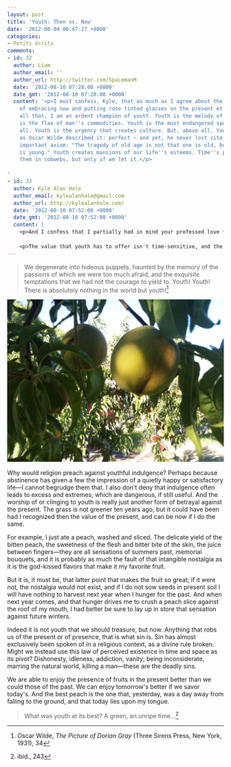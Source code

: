 ```yaml
---
layout: post
title: 'Youth: Then vs. Now'
date: '2012-08-04 00:47:27 +0000'
categories:
- Petits écrits
comments:
- id: 32
  author: Liam
  author_email: ''
  author_url: http://twitter.com/SpacemanM
  date: '2012-08-10 07:28:00 +0000'
  date_gmt: '2012-08-10 07:28:00 +0000'
  content: '<p>I must confess, Kyle, that as much as I agree about the importance
    of embracing now and putting rose tinted glasses on the present et cetera and
    all that, I am an ardent champion of youth. Youth is the melody of life. Youth
    is the flax of man''s commodities. Youth is the most endangered species of them
    all. Youth is the urgency that creates culture. But, above all, Youth is exactly
    as Oscar Wilde described it: perfect — and yet, he never lost cite of that most
    important axiom: "The tragedy of old age is not that one is old, but that one
    is young." Youth creates mansions of our life''s esteems. Time''s passing dresses
    them in cobwebs, but only if we let it.</p>

'
- id: 33
  author: Kyle Alan Hale
  author_email: kylealanhale@gmail.com
  author_url: http://kylealanhale.com/
  date: '2012-08-10 07:52:00 +0000'
  date_gmt: '2012-08-10 07:52:00 +0000'
  content: |
    <p>And I confess that I partially had in mind your professed love for youth when I wrote this. I am certainly not preaching against the appreciation of youth; I'm just suggesting that it is an incomplete view of life. It is unripe, as I have quoted Wilde's character saying. Youth creates urgency, but doesn't our death-punctuated life create all the urgency we need?</p>

    <p>The value that youth has to offer isn't time-sensitive, and the parts of it that are time sensitive are the things that are unhealthy to obsess about after they pass. Which is really all that I'm saying: we should enjoy youth while it is our present; we ought not worry about losing it; that worry only wastes time that could be spent on whatever life is currently offering. So if you aren't worrying, then carry on with enjoying your present youth. </p>
---
```

<!-- Resources -->

[1]: /media/unripe-peach.jpg "Young peaches, in the orchard behind our house"

[^1]: Oscar Wilde, *The Picture of Dorian Gray* (Three Sirens Press, New York, 1931), 34
[^2]: ibid., 243

<!-- Begin text -->

> We degenerate into hideous puppets, haunted by the memory of the passions of which we were too much afraid, and the exquisite temptations that we had not the courage to yield to. Youth! Youth! There is absolutely nothing in the world but youth![^1]

![An unripe peach, still on the tree][1]

Why would religion preach against youthful indulgence? Perhaps because abstinence has given a few the impression of a quietly happy or satisfactory life—I cannot begrudge them that. I also don't deny that indulgence often leads to excess and extremes, which are dangerous, if still useful.<!--more--> And the worship of or clinging to youth is really just another form of betrayal against the present. The grass is not greener ten years ago, but it could have been had I recognized then the value of the present, and can be now if I do the same.

For example, I just ate a peach, washed and sliced. The delicate yield of the bitten peach, the sweetness of the flesh and bitter bite of the skin, the juice between fingers—they are all sensations of summers past, memorial bouquets, and it is probably as much the fault of that intangible nostalgia as it is the god-kissed flavors that make it my favorite fruit.

But it is, it must be, that latter point that makes the fruit so great; if it were not, the nostalgia would not exist, and if I do not sow seeds in present soil I will have nothing to harvest next year when I hunger for the past. And when next year comes, and that hunger drives me to crush a peach slice against the roof of my mouth, I had better be sure to lay up in store that sensation against future winters.

Indeed it is not youth that we should treasure, but now. Anything that robs us of the present or of presence, that is what sin is. Sin has almost exclusively been spoken of in a religious context, as a divine rule broken. Might we instead use this law of perceived existence in time and space as its pivot? Dishonesty, idleness, addiction, vanity; being inconsiderate, marring the natural world, killing a man—these are the deadly sins.

We are able to enjoy the presence of fruits in the present better than we could those of the past. We can enjoy tomorrow's better if we savor today's. And the best peach is the one that, yesterday, was a day away from falling to the ground, and that today lies upon my tongue.

> What was youth at its best? A green, an unripe time...[^2]

